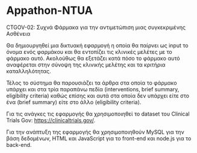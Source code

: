 # Appathon-NTUA

CTGOV-02: Συχνά Φάρμακα για την αντιμετώπιση μιας συγκεκριμένης Ασθένεια

Θα δημιουργηθεί μια δικτυακή εφαρμογή η οποία θα παίρνει ως input το όνομα ενός φαρμάκου και θα εντοπίζει τις κλινικές μελέτες με το φάρμακο αυτό. Ακολούθως θα εξετάζει κατά πόσο το φάρμακο αυτό αναφέρεται στην σύνοψη της κλινικής μελέτης και τα κριτήρια καταλληλότητας. 

Τέλος το σύστημα θα παρουσιάζει τα άρθρα στα οποία το φάρμακο υπάρχει και στα τρία παραπάνω πεδία (interventions, brief summary, eligibility criteria) καθώς επίσης και αυτά στα οποία δεν υπάρχει είτε στο ένα (brief summary) είτε στο άλλο (eligibility criteria).

Για τις ανάγκες τις εφαρμογής θα χρησιμοποιηθεί το dataset του Clinical Trials Gov: https://clinicaltrials.gov/.

Για την ανάπτυξη της εφαρμογής θα χρησιμοποιηθούν MySQL για την βάση δεδομένων, HTML και JavaScript για το front-end και node.js για το back-end.
